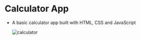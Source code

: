 # Calculator App

* A basic calculator app built with HTML, CSS and JavaScript

  ![calculator](https://user-images.githubusercontent.com/55388127/224406978-8adb13ad-c5a8-4695-88cd-a7646d8245b2.PNG)

